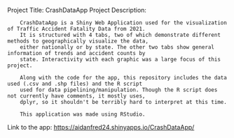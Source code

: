 Project Title: CrashDataApp
    Project Description:

        CrashDataApp is a Shiny Web Application used for the visualization of Traffic Accident Fatality Data from 2021.
        It is structured with 4 tabs, two of which demonstrate different methods to geographically visualize the data,
        either nationally or by state. The other two tabs show general information of trends and accident counts by 
        state. Interactivity with each graphic was a large focus of this project.
    
        Along with the code for the app, this repository includes the data used (.csv and .shp files) and the R script
        used for data pipelining/manipulation. Though the R script does not currently have comments, it mostly uses,
        dplyr, so it shouldn't be terribly hard to interpret at this time.
        
        This application was made using RStudio.


Link to the app: https://aidanfred24.shinyapps.io/CrashDataApp/
